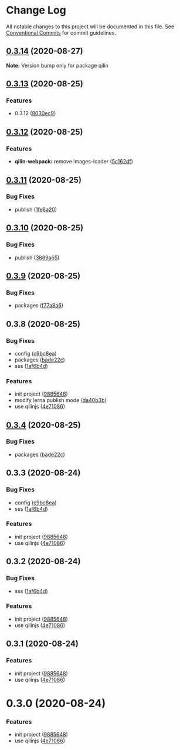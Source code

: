 # Change Log

All notable changes to this project will be documented in this file.
See [Conventional Commits](https://conventionalcommits.org) for commit guidelines.

## [0.3.14](https://github.com/jackhutu/qilin/compare/v0.3.13...v0.3.14) (2020-08-27)

**Note:** Version bump only for package qilin

## [0.3.13](https://github.com/jackhutu/qilin/compare/v0.3.12...v0.3.13) (2020-08-25)

### Features

- 0.3.12 ([8030ec9](https://github.com/jackhutu/qilin/commit/8030ec931cae9cf56375e552d3967b49dfc66101))

## [0.3.12](https://github.com/jackhutu/qilin/compare/v0.3.11...v0.3.12) (2020-08-25)

### Features

- **qilin-webpack:** remove images-loader ([5c162df](https://github.com/jackhutu/qilin/commit/5c162dfdfa074c3592c3d402f3dfdb3d4267f061))

## [0.3.11](https://github.com/jackhutu/qilin/compare/v0.3.10...v0.3.11) (2020-08-25)

### Bug Fixes

- publish ([1fe6a20](https://github.com/jackhutu/qilin/commit/1fe6a209306008571a3896b9c5ded997065e1d66))

## [0.3.10](https://github.com/jackhutu/qilin/compare/v0.3.9...v0.3.10) (2020-08-25)

### Bug Fixes

- publish ([3889a65](https://github.com/jackhutu/qilin/commit/3889a65cafc6af6a4ecbb0b4e037cb8234b30f9e))

## [0.3.9](https://github.com/jackhutu/qilin/compare/v0.3.8...v0.3.9) (2020-08-25)

### Bug Fixes

- packages ([f77a8a6](https://github.com/jackhutu/qilin/commit/f77a8a6b1475247123d8acbbb625e2b00bb9edb7))

## 0.3.8 (2020-08-25)

### Bug Fixes

- config ([c9bc8ea](https://github.com/jackhutu/qilin/commit/c9bc8ea9b2b03a550476b44b38218d29ffd6be33))
- packages ([bade22c](https://github.com/jackhutu/qilin/commit/bade22c6789c5bb5b9dab08ff582a53d656c6ea5))
- sss ([1af6b4d](https://github.com/jackhutu/qilin/commit/1af6b4d937a2c1bc4ff769aaed842b6e0968c00a))

### Features

- init project ([9885648](https://github.com/jackhutu/qilin/commit/98856485475b3eed45e842e9b63f346e19d36287))
- modify lerna publish mode ([da40b3b](https://github.com/jackhutu/qilin/commit/da40b3b8634597e714c5847ee723e469ca578712))
- use qilinjs ([4e71086](https://github.com/jackhutu/qilin/commit/4e71086898e40b6376cd1dff11043cdd031d1dad))

## [0.3.4](https://github.com/jackhutu/qilin/compare/qilin@0.3.3...qilin@0.3.4) (2020-08-25)

### Bug Fixes

- packages ([bade22c](https://github.com/jackhutu/qilin/commit/bade22c6789c5bb5b9dab08ff582a53d656c6ea5))

## 0.3.3 (2020-08-24)

### Bug Fixes

- config ([c9bc8ea](https://github.com/jackhutu/qilin/commit/c9bc8ea9b2b03a550476b44b38218d29ffd6be33))
- sss ([1af6b4d](https://github.com/jackhutu/qilin/commit/1af6b4d937a2c1bc4ff769aaed842b6e0968c00a))

### Features

- init project ([9885648](https://github.com/jackhutu/qilin/commit/98856485475b3eed45e842e9b63f346e19d36287))
- use qilinjs ([4e71086](https://github.com/jackhutu/qilin/commit/4e71086898e40b6376cd1dff11043cdd031d1dad))

## 0.3.2 (2020-08-24)

### Bug Fixes

- sss ([1af6b4d](https://github.com/jackhutu/qilin/commit/1af6b4d937a2c1bc4ff769aaed842b6e0968c00a))

### Features

- init project ([9885648](https://github.com/jackhutu/qilin/commit/98856485475b3eed45e842e9b63f346e19d36287))
- use qilinjs ([4e71086](https://github.com/jackhutu/qilin/commit/4e71086898e40b6376cd1dff11043cdd031d1dad))

## 0.3.1 (2020-08-24)

### Features

- init project ([9885648](https://github.com/jackhutu/qilin/commit/98856485475b3eed45e842e9b63f346e19d36287))
- use qilinjs ([4e71086](https://github.com/jackhutu/qilin/commit/4e71086898e40b6376cd1dff11043cdd031d1dad))

# 0.3.0 (2020-08-24)

### Features

- init project ([9885648](https://github.com/jackhutu/qilin/commit/98856485475b3eed45e842e9b63f346e19d36287))
- use qilinjs ([4e71086](https://github.com/jackhutu/qilin/commit/4e71086898e40b6376cd1dff11043cdd031d1dad))
